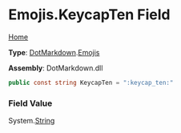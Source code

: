 # Emojis\.KeycapTen Field

[Home](../../../README.md)

**Type**: [DotMarkdown](../../README.md)\.[Emojis](../README.md)

**Assembly**: DotMarkdown\.dll

```csharp
public const string KeycapTen = ":keycap_ten:"
```

### Field Value

System\.[String](https://docs.microsoft.com/en-us/dotnet/api/system.string)